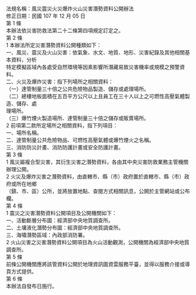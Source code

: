 法規名稱：風災震災火災爆炸火山災害潛勢資料公開辦法  
修正日期：民國 107 年 12 月 05 日  
第 1 條  
本辦法依災害防救法第二十二條第四項規定訂定之。  
第 2 條  
1 本辦法所定災害潛勢資料公開種類如下：  
一、風災、震災及火山災害：依氣象、水文、地質、地形、災害紀錄及其他相關基本資料，分析  
特定模擬區域內各處受自然環境等因素影響所潛藏易致災害機率或規模之預警資料。  
二、火災及爆炸災害：指下列場所之相關資料：  
（一）達管制量三十倍之公共危險物品製造、儲存或處理場所。  
（二）總樓地板面積在五百平方公尺以上且員工在三十人以上之可燃性高壓氣體製造、儲存、處  
理場所。  
（三）爆竹煙火製造場所、達管制量三十倍之儲存或販賣場所。  
2 前項第二款所定場所之相關資料，指下列項目：  
一、場所名稱。  
二、達管制量公共危險物品、可燃性高壓氣體或爆竹煙火之名稱。  
三、消防防災計畫、消防防護計畫或安全防護計畫。  
第 3 條  
1 風災屬複合型災害，其衍生災害之潛勢資料，各由其中央災害防救業務主管機關辦理公開。  
2 火災及爆炸災害之潛勢資料，由直轄市、縣（市）政府置於直轄市、縣（市）政府或所在地鄉  
（鎮、市、區）公所，並將放置地點、查閱方式相關訊息，公開於主管網站或公布欄。  
第 4 條  
1 震災之災害潛勢資料公開項目及公開機關如下：  
一、活動斷層分布圖：經濟部中央地質調查所。  
二、土壤液化潛勢分布圖：經濟部中央地質調查所。  
三、海嘯潛勢區域：內政部消防署。  
2 火山災害之災害潛勢資料公開項目為火山活動觀測，公開機關為經濟部中央地質調查所。  
第 5 條  
前條公開機關應將該管資料公開於地理資訊圖資雲服務平臺，並得以服務介接或導頁方式提供。  
第 6 條  
本辦法自發布日施行。  



